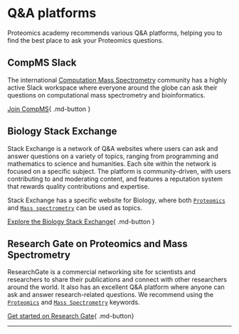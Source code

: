 # Q&A platforms

Proteomics academy recommends various Q&A platforms, helping you to find the best place to ask your Proteomics questions.

## CompMS Slack

The international [Computation Mass Spectrometry][compms] community has a highly active Slack workspace where everyone around the globe can ask their questions on computational mass spectrometry and bioinformatics.

[Join CompMS][compms-slack]{ .md-button }

## Biology Stack Exchange

Stack Exchange is a network of Q&A websites where users can ask and answer questions on a variety of topics, ranging from programming and mathematics to science and humanities. Each site within the network is focused on a specific subject. The platform is community-driven, with users contributing to and moderating content, and features a reputation system that rewards quality contributions and expertise.

Stack Exchange has a specific website for Biology, where both [`Proteomics`][se-proteomics] and [`Mass spectrometry`][se-ms] can be used as topics.

[Explore the Biology Stack Exchange][se]{ .md-button }

## Research Gate on Proteomics and Mass Spectrometry

ResearchGate is a commercial networking site for scientists and researchers to share their publications and connect with other researchers around the world. It also has an excellent Q&A platform where anyone can ask and answer research-related questions. We recommend using the [`Proteomics`][rg-proteomics] and [`Mass Spectrometry`][rg-ms] keywords.

[Get started on Research Gate][rg]{ .md-button}

---

[compms]: https://compms.github.io/compms/
[compms-slack]: https://join.slack.com/t/compms/shared_invite/zt-24neur6wz-gu2KmKAnWcDAWspC9uNIeQ
[se]: https://biology.stackexchange.com/
[se-proteomics]: https://biology.stackexchange.com/questions/tagged/proteomics
[se-ms]: https://biology.stackexchange.com/questions/tagged/mass-spectrometry
[rg]: https://www.researchgate.net/topics
[rg-proteomics]: https://www.researchgate.net/topic/Proteomics2
[rg-ms]: https://www.researchgate.net/topic/Mass-Spectrometry
